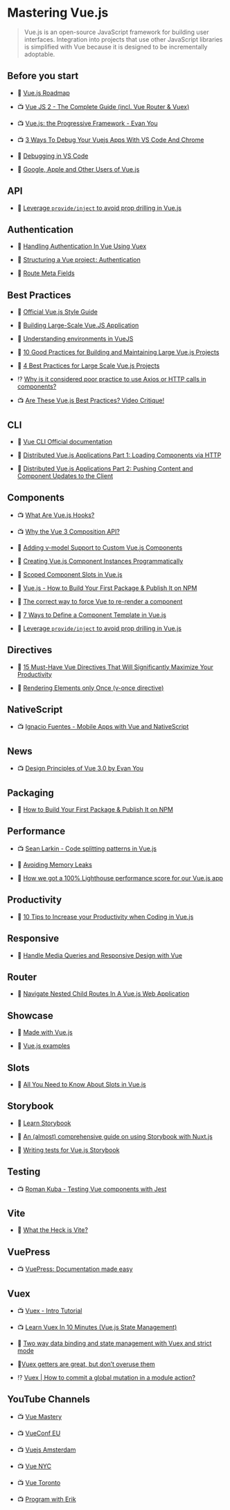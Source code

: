 # Mastering Vue.js

> Vue.js is an open-source JavaScript framework for building user interfaces. Integration into projects that use other JavaScript libraries is simplified with Vue because it is designed to be incrementally adoptable.

## Before you start

- 🧠 [Vue.js Roadmap](https://github.com/vuejs/vue/projects/6)

- 📺 [Vue JS 2 - The Complete Guide (incl. Vue Router & Vuex)](https://www.udemy.com/vuejs-2-the-complete-guide/)

- 📺 [Vue.js: the Progressive Framework - Evan You](https://www.youtube.com/watch?v=p2P3z7p_zTI)

- 📺 [3 Ways To Debug Your Vuejs Apps With VS Code And Chrome](https://www.youtube.com/watch?v=lyGt1TmleoU)

- 📖 [Debugging in VS Code](https://vuejs.org/v2/cookbook/debugging-in-vscode.html)

- 📖 [Google, Apple and Other Users of Vue.js](https://medium.com/notonlycss/google-apple-and-other-users-of-vue-js-e4505359e5d5)

## API

- 📖 [Leverage `provide/inject` to avoid prop drilling in Vue.js](https://markus.oberlehner.net/blog/lazy-resolving-observable-api-services-with-vue/)

## Authentication

- 📖 [Handling Authentication In Vue Using Vuex](https://scotch.io/tutorials/handling-authentication-in-vue-using-vuex)

- 📖 [Structuring a Vue project : Authentication](https://medium.com/@zitko/structuring-a-vue-project-authentication-87032e5bfe16)

- 📖 [Route Meta Fields](https://router.vuejs.org/guide/advanced/meta.html)

## Best Practices

- 📖 [Official Vue.js Style Guide](https://vuejs.org/v2/style-guide/)

- 📖 [Building Large-Scale Vue.JS Application](https://stories.scandiweb.com/building-large-scale-vue-js-application-fec63b6e71e5)

- 📖 [Understanding environments in VueJS](https://medium.com/the-andela-way/understanding-environments-in-vuejs-74e94a139b8b)

- 📖 [10 Good Practices for Building and Maintaining Large Vue.js Projects](https://www.telerik.com/blogs/10-good-practices-building-maintaining-large-vuejs-projects)

- 📖 [4 Best Practices for Large Scale Vue.js Projects](https://blog.bitsrc.io/4-best-practices-for-large-scale-vue-js-projects-9a533450bdb2)

- ⁉️ [Why is it considered poor practice to use Axios or HTTP calls in components?](https://stackoverflow.com/questions/45839198/why-is-it-considered-poor-practice-to-use-axios-or-http-calls-in-components)

- 📺 [Are These Vue.js Best Practices? Video Critique!](https://www.youtube.com/watch?v=38XnZ3EJqYQ)

## CLI

- 📖 [Vue CLI Official documentation](https://cli.vuejs.org/)

- 📖 [Distributed Vue.js Applications Part 1: Loading Components via HTTP](https://markus.oberlehner.net/blog/distributed-vue-applications-loading-components-via-http/)

- 📖 [Distributed Vue.js Applications Part 2: Pushing Content and Component Updates to the Client](https://markus.oberlehner.net/blog/distributed-vue-applications-pushing-content-and-component-updates-to-the-client/)

## Components

- 📺 [What Are Vue.js Hooks?](https://www.youtube.com/watch?v=9YKpx7h-Ass)

- 📺 [Why the Vue 3 Composition API?](https://www.youtube.com/watch?v=6HUjDKVn0e0)

- 📖 [Adding v-model Support to Custom Vue.js Components](https://alligator.io/vuejs/add-v-model-support/)

- 📖 [Creating Vue.js Component Instances Programmatically](https://css-tricks.com/creating-vue-js-component-instances-programmatically/)

- 📖 [Scoped Component Slots in Vue.js](https://alligator.io/vuejs/scoped-component-slots/)

- 📖 [Vue.js - How to Build Your First Package & Publish It on NPM](https://www.telerik.com/blogs/vuejs-how-to-build-your-first-package-publish-it-on-npm)

- 📖 [The correct way to force Vue to re-render a component](https://michaelnthiessen.com/force-re-render)

- 📖 [7 Ways to Define a Component Template in Vue.js](https://vuejsdevelopers.com/2017/03/24/vue-js-component-templates/)

- 📖 [Leverage `provide/inject` to avoid prop drilling in Vue.js](https://www.jbakebwa.dev/posts/provide-inject.html)

## Directives

- 📖 [15 Must-Have Vue Directives That Will Significantly Maximize Your Productivity](https://www.telerik.com/blogs/15-must-have-vue-directives-that-will-significantly-maximize-your-productivity)

- 📖 [Rendering Elements only Once (v-once directive)](https://codingexplained.com/coding/front-end/vue-js/rendering-elements-v-directive)

## NativeScript

- 📺 [Ignacio Fuentes - Mobile Apps with Vue and NativeScript](https://www.youtube.com/watch?v=claDp19_aqA)

## News

- 📺 [Design Principles of Vue 3.0 by Evan You](https://www.youtube.com/watch?v=WLpLYhnGqPA)

## Packaging

- 📖 [How to Build Your First Package & Publish It on NPM](https://www.telerik.com/blogs/vuejs-how-to-build-your-first-package-publish-it-on-npm)

## Performance

- 📺 [Sean Larkin - Code splitting patterns in Vue.js](https://www.youtube.com/watch?v=rn97hCNQsKI)

- 📖 [Avoiding Memory Leaks](https://vuejs.org/v2/cookbook/avoiding-memory-leaks.html)

- 📖 [How we got a 100% Lighthouse performance score for our Vue.js app](https://blog.checklyhq.com/how-we-got-a-100-lighthouse-performance-score-for-our-vue-js-app/)

## Productivity

- 📖 [10 Tips to Increase your Productivity when Coding in Vue.js](https://www.telerik.com/blogs/10-tips-to-increase-your-productivity-when-coding-in-vuejs)

## Responsive

- 📖 [Handle Media Queries and Responsive Design with Vue](https://alligator.io/vuejs/vue-media-queries/)

## Router

- 📖 [Navigate Nested Child Routes In A Vue.js Web Application](https://www.thepolyglotdeveloper.com/2017/11/navigate-nested-child-routes-vuejs-web-application/)

## Showcase

- 📗 [Made with Vue.js](https://madewithvuejs.com/)

- 📗 [Vue.js examples](https://vuejsexamples.com/)

## Slots

- 📖 [All You Need to Know About Slots in Vue.js](https://www.telerik.com/blogs/all-you-need-to-know-about-slots-in-vuejs)

## Storybook

- 📖 [Learn Storybook](https://www.learnstorybook.com/intro-to-storybook/vue/en/get-started/)

- 📖 [An (almost) comprehensive guide on using Storybook with Nuxt.js](https://medium.com/js-dojo/a-guide-on-using-storybook-with-nuxt-js-1e0018ec51c9)

- 📖 [Writing tests for Vue.js Storybook](https://dev.to/kylewelsby/writing-tests-for-vue-js-storybook-1bh9)

## Testing

- 📺 [Roman Kuba - Testing Vue components with Jest](https://www.youtube.com/watch?v=pqp0PsPBO_0)

## Vite

- 📖 [What the Heck is Vite?](https://www.wrappixel.com/what-the-heck-is-vite/)

## VuePress

- 📺 [VuePress: Documentation made easy](https://youtu.be/fkrQJzP3Yl4)

## Vuex

- 📺 [Vuex - Intro Tutorial](https://www.youtube.com/watch?v=_2_C9j-8CtM)

- 📺 [Learn Vuex In 10 Minutes (Vue.js State Management)](https://www.youtube.com/watch?v=LW9yIR4GoVU)

- 📖 [Two way data binding and state management with Vuex and strict mode](https://ypereirareis.github.io/blog/2017/04/25/vuejs-two-way-data-binding-state-management-vuex-strict-mode/)

- 📖[Vuex getters are great, but don’t overuse them](https://codeburst.io/vuex-getters-are-great-but-dont-overuse-them-9c946689b414)

- ⁉️ [Vuex | How to commit a global mutation in a module action?](https://stackoverflow.com/questions/44618440/vuex-how-to-commit-a-global-mutation-in-a-module-action)

## YouTube Channels

- 📺 [Vue Mastery](https://www.youtube.com/channel/UCa1zuotKU4Weuw_fLRnPv0A)

- 📺 [VueConf EU](https://www.youtube.com/channel/UC9dJjbYeXjirDYYVfUD3bSw)

- 📺 [Vuejs Amsterdam](https://www.youtube.com/channel/UCxV7lO6dUhpB-IyzmGuVgqg)

- 📺 [Vue NYC](https://www.youtube.com/channel/UCX4w2P-M4cuWQG0WKgU3TTQ)

- 📺 [Vue Toronto](https://www.youtube.com/channel/UCSrbuSqU7S-g9vydCLRYCZg)

- 📺 [Program with Erik](https://www.youtube.com/channel/UCshZ3rdoCLjDYuTR_RBubzw)
